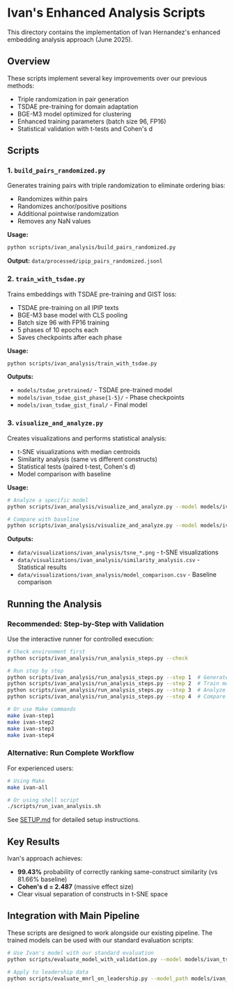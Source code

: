 # Ivan's Enhanced Analysis Scripts

This directory contains the implementation of Ivan Hernandez's enhanced embedding analysis approach (June 2025).

## Overview

These scripts implement several key improvements over our previous methods:
- Triple randomization in pair generation
- TSDAE pre-training for domain adaptation  
- BGE-M3 model optimized for clustering
- Enhanced training parameters (batch size 96, FP16)
- Statistical validation with t-tests and Cohen's d

## Scripts

### 1. `build_pairs_randomized.py`
Generates training pairs with triple randomization to eliminate ordering bias:
- Randomizes within pairs
- Randomizes anchor/positive positions
- Additional pointwise randomization
- Removes any NaN values

**Usage:**
```bash
python scripts/ivan_analysis/build_pairs_randomized.py
```

**Output:** `data/processed/ipip_pairs_randomized.jsonl`

### 2. `train_with_tsdae.py`
Trains embeddings with TSDAE pre-training and GIST loss:
- TSDAE pre-training on all IPIP texts
- BGE-M3 base model with CLS pooling
- Batch size 96 with FP16 training
- 5 phases of 10 epochs each
- Saves checkpoints after each phase

**Usage:**
```bash
python scripts/ivan_analysis/train_with_tsdae.py
```

**Outputs:**
- `models/tsdae_pretrained/` - TSDAE pre-trained model
- `models/ivan_tsdae_gist_phase{1-5}/` - Phase checkpoints
- `models/ivan_tsdae_gist_final/` - Final model

### 3. `visualize_and_analyze.py`
Creates visualizations and performs statistical analysis:
- t-SNE visualizations with median centroids
- Similarity analysis (same vs different constructs)
- Statistical tests (paired t-test, Cohen's d)
- Model comparison with baseline

**Usage:**
```bash
# Analyze a specific model
python scripts/ivan_analysis/visualize_and_analyze.py --model models/ivan_tsdae_gist_final --dataset ipip

# Compare with baseline
python scripts/ivan_analysis/visualize_and_analyze.py --model models/ivan_tsdae_gist_final --compare-baseline
```

**Outputs:**
- `data/visualizations/ivan_analysis/tsne_*.png` - t-SNE visualizations
- `data/visualizations/ivan_analysis/similarity_analysis.csv` - Statistical results
- `data/visualizations/ivan_analysis/model_comparison.csv` - Baseline comparison

## Running the Analysis

### Recommended: Step-by-Step with Validation

Use the interactive runner for controlled execution:
```bash
# Check environment first
python scripts/ivan_analysis/run_analysis_steps.py --check

# Run step by step
python scripts/ivan_analysis/run_analysis_steps.py --step 1  # Generate pairs
python scripts/ivan_analysis/run_analysis_steps.py --step 2  # Train model
python scripts/ivan_analysis/run_analysis_steps.py --step 3  # Analyze IPIP
python scripts/ivan_analysis/run_analysis_steps.py --step 4  # Compare baseline

# Or use Make commands
make ivan-step1
make ivan-step2
make ivan-step3
make ivan-step4
```

### Alternative: Run Complete Workflow

For experienced users:
```bash
# Using Make
make ivan-all

# Or using shell script
./scripts/run_ivan_analysis.sh
```

See [SETUP.md](SETUP.md) for detailed setup instructions.

## Key Results

Ivan's approach achieves:
- **99.43%** probability of correctly ranking same-construct similarity (vs 81.66% baseline)
- **Cohen's d = 2.487** (massive effect size)
- Clear visual separation of constructs in t-SNE space

## Integration with Main Pipeline

These scripts are designed to work alongside our existing pipeline. The trained models can be used with our standard evaluation scripts:

```bash
# Use Ivan's model with our standard evaluation
python scripts/evaluate_model_with_validation.py --model models/ivan_tsdae_gist_final --dataset ipip

# Apply to leadership data
python scripts/evaluate_mnrl_on_leadership.py --model_path models/ivan_tsdae_gist_final
```